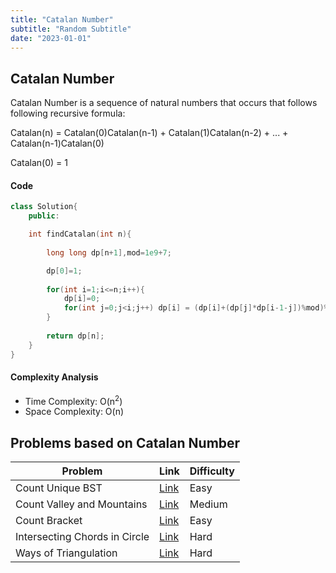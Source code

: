```yaml
---
title: "Catalan Number"
subtitle: "Random Subtitle"
date: "2023-01-01"
---
```



## Catalan Number

Catalan Number is a sequence of natural numbers that occurs that follows following recursive formula:

Catalan(n) = Catalan(0)Catalan(n-1) + Catalan(1)Catalan(n-2) + ... + Catalan(n-1)Catalan(0)

Catalan(0) = 1


#### Code

```cpp
class Solution{
    public:

    int findCatalan(int n){
        
        long long dp[n+1],mod=1e9+7;

        dp[0]=1;
        
        for(int i=1;i<=n;i++){
            dp[i]=0;
            for(int j=0;j<i;j++) dp[i] = (dp[i]+(dp[j]*dp[i-1-j])%mod)%mod;
        }
        
        return dp[n];
    }
}

```

#### Complexity Analysis

- Time Complexity: O(n<sup>2</sup>)
- Space Complexity: O(n)




## Problems based on Catalan Number

| Problem | Link | Difficulty |
|---|---|---|
| Count Unique BST | [Link](https://leetcode.com/problems/unique-binary-search-trees/) |  Easy |
| Count Valley and Mountains | [Link](https://www.pepcoding.com/resources/data-structures-and-algorithms-in-java-levelup/dynamic-programming/count_of_valleys_and_mountains/topic)  | Medium |
| Count Bracket | [Link](https://www.pepcoding.com/resources/data-structures-and-algorithms-in-java-levelup/dynamic-programming/count-brackets-official/ojquestion)  | Easy |
| Intersecting Chords in Circle | [Link](https://www.interviewbit.com/problems/intersecting-chords-in-a-circle/)  | Hard |
| Ways of Triangulation | [Link](https://www.pepcoding.com/resources/data-structures-and-algorithms-in-java-levelup/dynamic-programming/number-of-ways-of-triangulation-official/ojquestion)  | Hard |






